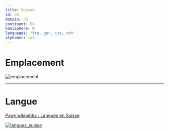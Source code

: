```yaml
---
title: Suisse
id: ch
domain: ch
continent: EU
hemisphere: N
languages: "fra, ger, ita, roh"
alphabet: lat
---
```

# Emplacement

![emplacement](https://upload.wikimedia.org/wikipedia/commons/thumb/6/61/Europe-Switzerland.svg/713px-Europe-Switzerland.svg.png)

----

# Langue

[Page wikipédia : Langues en Suisse](https://fr.wikipedia.org/wiki/Langues_en_Suisse)

[![langues_suisse](https://upload.wikimedia.org/wikipedia/commons/thumb/7/77/Carte_zones_linguistiques_en_suisse.png/1920px-Carte_zones_linguistiques_en_suisse.png)](https://fr.wikipedia.org/wiki/Langues_en_Suisse)